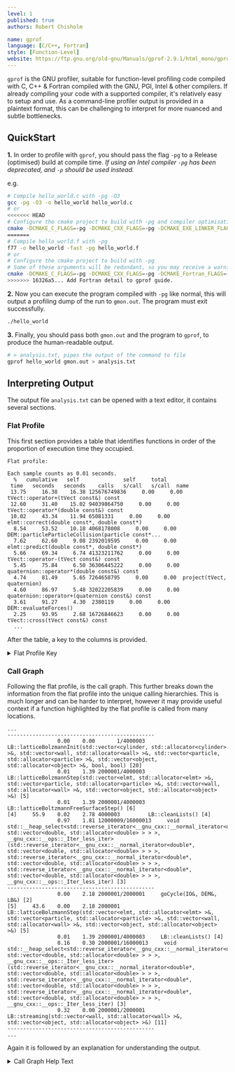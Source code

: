 ```yaml
---
level: 1
published: true
authors: Robert Chisholm

name: gprof
language: [C/C++, Fortran]
style: [Function-Level]
website: https://ftp.gnu.org/old-gnu/Manuals/gprof-2.9.1/html_mono/gprof.html
---
```


`gprof` is the GNU profiler, suitable for function-level profiling code compiled with C, C++ & Fortran compiled with the GNU, PGI, Intel & other compilers. If already compiling your code with a supported compiler, it's relatively easy to setup and use. As a command-line profiler output is provided in a plaintext format, this can be challenging to interpret for more nuanced and subtle bottlenecks.

<!--more-->

## QuickStart

**1.** In order to profile with `gprof`, you should pass the flag `-pg` to a Release (optimised) build at compile time. *If using an Intel compiler `-pg` has been deprecated, and `-p` should be used instead.*

e.g. 

```sh
# Compile hello_world.c with -pg -O3
gcc -pg -O3 -o hello_world hello_world.c
# or
<<<<<<< HEAD
# Configure the cmake project to build with -pg and compiler optimisations
cmake -DCMAKE_C_FLAGS=-pg -DCMAKE_CXX_FLAGS=-pg -DCMAKE_EXE_LINKER_FLAGS=-pg -DCMAKE_SHARED_LINKER_FLAGS=-pg -DCMAKE_BUILD_TYPE=Release ..
=======
# Compile hello_world.f with -pg
f77 -o hello_world -fast -pg hello_world.f
# or
# Configure the cmake project to build with -pg
# Some of these arguments will be redundant, so you may receive a warning that they're unused
cmake -DCMAKE_C_FLAGS=-pg -DCMAKE_CXX_FLAGS=-pg -DCMAKE_Fortran_FLAGS=-pg -DCMAKE_EXE_LINKER_FLAGS=-pg -DCMAKE_SHARED_LINKER_FLAGS=-pg ..
>>>>>>> 16326a5... Add Fortran detail to gprof guide.
```

**2.** Now you can execute the program compiled with `-pg` like normal, this will output a profiling dump of the run to `gmon.out`. The program must exit successfully.

```sh
./hello_world
```

**3.** Finally, you should pass both `gmon.out` and the program to `gprof`, to produce the human-readable output.

```sh
# > analysis.txt, pipes the output of the command to file
gprof hello_world gmon.out > analysis.txt
```

## Interpreting Output

The output file `analysis.txt` can be opened with a text editor, it contains several sections.

### Flat Profile

This first section provides a table that identifies functions in order of the proportion of execution time they occupied.

```
Flat profile:

Each sample counts as 0.01 seconds.
  %   cumulative   self              self     total           
 time   seconds   seconds    calls   s/call   s/call  name    
 13.75     16.38    16.38 125676749836     0.00     0.00  tVect::operator+(tVect const&) const
 12.60     31.40    15.02 94039864750     0.00     0.00  tVect::operator*(double const&) const
 10.02     43.34    11.94 65081331     0.00     0.00  elmt::correct(double const*, double const*)
  8.54     53.52    10.18 4068178008     0.00     0.00  DEM::particleParticleCollision(particle const*...
  7.62     62.60     9.08 2392019595     0.00     0.00  elmt::predict(double const*, double const*)
  5.66     69.34     6.74 41323211762     0.00     0.00  tVect::operator-(tVect const&) const
  5.45     75.84     6.50 36306445222     0.00     0.00  quaternion::operator*(double const&) const
  4.74     81.49     5.65 7264658795     0.00     0.00  project(tVect, quaternion)
  4.60     86.97     5.48 32022205839     0.00     0.00  quaternion::operator+(quaternion const&) const
  3.61     91.27     4.30  2380119     0.00     0.00  DEM::evaluateForces()
  2.25     93.95     2.68 16726846623     0.00     0.00  tVect::cross(tVect const&) const
  ...
```

After the table, a key to the columns is provided.

<details markdown="block">
<summary>Flat Profile Key</summary>

```
 %         the percentage of the total running time of the
time       program used by this function.

cumulative a running sum of the number of seconds accounted
 seconds   for by this function and those listed above it.

 self      the number of seconds accounted for by this
seconds    function alone.  This is the major sort for this
           listing.

calls      the number of times this function was invoked, if
           this function is profiled, else blank.

 self      the average number of milliseconds spent in this
ms/call    function per call, if this function is profiled,
	       else blank.

 total     the average number of milliseconds spent in this
ms/call    function and its descendents per call, if this
	       function is profiled, else blank.

name       the name of the function.  This is the minor sort
           for this listing. The index shows the location of
	       the function in the gprof listing. If the index is
	       in parenthesis it shows where it would appear in
	       the gprof listing if it were to be printed.
```

</details>

### Call Graph

Following the flat profile, is the call graph. This further breaks down the information from the flat profile into the unique calling hierarchies. This is much longer and can be harder to interpret, however it may provide useful context if a function highlighted by the flat profile is called from many locations.


```
...
-----------------------------------------------
                0.00    0.00       1/4000003     LB::latticeBolzmannInit(std::vector<cylinder, std::allocator<cylinder> >&, std::vector<wall, std::allocator<wall> >&, std::vector<particle, std::allocator<particle> >&, std::vector<object, std::allocator<object> >&, bool, bool) [20]
                0.01    1.39 2000001/4000003     LB::latticeBolzmannStep(std::vector<elmt, std::allocator<elmt> >&, std::vector<particle, std::allocator<particle> >&, std::vector<wall, std::allocator<wall> >&, std::vector<object, std::allocator<object> >&) [5]
                0.01    1.39 2000001/4000003     LB::latticeBoltzmannFreeSurfaceStep() [6]
[4]     55.9    0.02    2.78 4000003         LB::cleanLists() [4]
                0.97    1.81 12000009/16000013     void std::__heap_select<std::reverse_iterator<__gnu_cxx::__normal_iterator<double*, std::vector<double, std::allocator<double> > > >, __gnu_cxx::__ops::_Iter_less_iter>(std::reverse_iterator<__gnu_cxx::__normal_iterator<double*, std::vector<double, std::allocator<double> > > >, std::reverse_iterator<__gnu_cxx::__normal_iterator<double*, std::vector<double, std::allocator<double> > > >, std::reverse_iterator<__gnu_cxx::__normal_iterator<double*, std::vector<double, std::allocator<double> > > >, __gnu_cxx::__ops::_Iter_less_iter) [3]
-----------------------------------------------
                0.00    2.18 2000001/2000001     goCycle(IO&, DEM&, LB&) [2]
[5]     43.6    0.00    2.18 2000001         LB::latticeBolzmannStep(std::vector<elmt, std::allocator<elmt> >&, std::vector<particle, std::allocator<particle> >&, std::vector<wall, std::allocator<wall> >&, std::vector<object, std::allocator<object> >&) [5]
                0.01    1.39 2000001/4000003     LB::cleanLists() [4]
                0.16    0.30 2000001/16000013     void std::__heap_select<std::reverse_iterator<__gnu_cxx::__normal_iterator<double*, std::vector<double, std::allocator<double> > > >, __gnu_cxx::__ops::_Iter_less_iter>(std::reverse_iterator<__gnu_cxx::__normal_iterator<double*, std::vector<double, std::allocator<double> > > >, std::reverse_iterator<__gnu_cxx::__normal_iterator<double*, std::vector<double, std::allocator<double> > > >, std::reverse_iterator<__gnu_cxx::__normal_iterator<double*, std::vector<double, std::allocator<double> > > >, __gnu_cxx::__ops::_Iter_less_iter) [3]
                0.32    0.00 2000001/2000001     LB::streaming(std::vector<wall, std::allocator<wall> >&, std::vector<object, std::allocator<object> >&) [11]
-----------------------------------------------
...
```

Again it is followed by an explanation for understanding the output.

<details markdown="block">
<summary>Call Graph Help Text</summary>
```
This table describes the call tree of the program, and was sorted by
 the total amount of time spent in each function and its children.

 Each entry in this table consists of several lines.  The line with the
 index number at the left hand margin lists the current function.
 The lines above it list the functions that called this function,
 and the lines below it list the functions this one called.
 This line lists:
     index	A unique number given to each element of the table.
		Index numbers are sorted numerically.
		The index number is printed next to every function name so
		it is easier to look up where the function is in the table.

     % time	This is the percentage of the `total' time that was spent
		in this function and its children.  Note that due to
		different viewpoints, functions excluded by options, etc,
		these numbers will NOT add up to 100%.

     self	This is the total amount of time spent in this function.

     children	This is the total amount of time propagated into this
		function by its children.

     called	This is the number of times the function was called.
		If the function called itself recursively, the number
		only includes non-recursive calls, and is followed by
		a `+' and the number of recursive calls.

     name	The name of the current function.  The index number is
		printed after it.  If the function is a member of a
		cycle, the cycle number is printed between the
		function's name and the index number.


 For the function's parents, the fields have the following meanings:

     self	This is the amount of time that was propagated directly
		from the function into this parent.

     children	This is the amount of time that was propagated from
		the function's children into this parent.

     called	This is the number of times this parent called the
		function `/' the total number of times the function
		was called.  Recursive calls to the function are not
		included in the number after the `/'.

     name	This is the name of the parent.  The parent's index
		number is printed after it.  If the parent is a
		member of a cycle, the cycle number is printed between
		the name and the index number.

 If the parents of the function cannot be determined, the word
 `<spontaneous>' is printed in the `name' field, and all the other
 fields are blank.

 For the function's children, the fields have the following meanings:

     self	This is the amount of time that was propagated directly
		from the child into the function.

     children	This is the amount of time that was propagated from the
		child's children to the function.

     called	This is the number of times the function called
		this child `/' the total number of times the child
		was called.  Recursive calls by the child are not
		listed in the number after the `/'.

     name	This is the name of the child.  The child's index
		number is printed after it.  If the child is a
		member of a cycle, the cycle number is printed
		between the name and the index number.

 If there are any cycles (circles) in the call graph, there is an
 entry for the cycle-as-a-whole.  This entry shows who called the
 cycle (as parents) and the members of the cycle (as children.)
 The `+' recursive calls entry shows the number of function calls that
 were internal to the cycle, and the calls entry for each member shows,
 for that member, how many times it was called from other members of
 the cycle.
```

</details>

## Limitations

Whilst `gprof` will profile code that includes OpenMP, it can produce spurious timing information if OpenMP execution is present. As such you may also want to disable compiling with OpenMP, and profile the serial execution of your code instead. The process for disabling OpenMP at compile time will differ between projects, so check the documentation.
<!-- More broadly, does it work with parallel C/C++? -->
